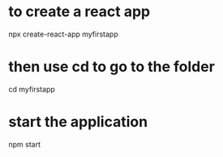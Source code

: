 # to create a react app 

npx create-react-app myfirstapp

# then use cd to go to the folder

cd myfirstapp

# start the application

npm start